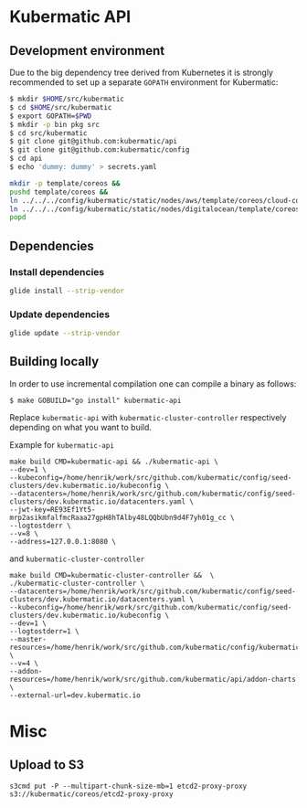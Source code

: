 # Kubermatic API

## Development environment

Due to the big dependency tree derived from Kubernetes it is strongly recommended to set up a separate `GOPATH` environment for Kubermatic:

```bash
$ mkdir $HOME/src/kubermatic
$ cd $HOME/src/kubermatic
$ export GOPATH=$PWD
$ mkdir -p bin pkg src
$ cd src/kubermatic
$ git clone git@github.com:kubermatic/api
$ git clone git@github.com:kubermatic/config
$ cd api
$ echo 'dummy: dummy' > secrets.yaml

mkdir -p template/coreos &&
pushd template/coreos &&
ln ../../../config/kubermatic/static/nodes/aws/template/coreos/cloud-config-node.yaml aws-cloud-config-node.yaml &&
ln ../../../config/kubermatic/static/nodes/digitalocean/template/coreos/cloud-config-node.yaml do-cloud-config-node.yaml &&
popd
```

## Dependencies

### Install dependencies

```bash
glide install --strip-vendor
```

### Update dependencies

```bash
glide update --strip-vendor
```

## Building locally

In order to use incremental compilation one can compile a binary as follows:
```
$ make GOBUILD="go install" kubermatic-api
```
Replace `kubermatic-api` with `kubermatic-cluster-controller` respectively depending on what you want to build.

Example for `kubermatic-api`

```
make build CMD=kubermatic-api && ./kubermatic-api \
--dev=1 \
--kubeconfig=/home/henrik/work/src/github.com/kubermatic/config/seed-clusters/dev.kubermatic.io/kubeconfig \
--datacenters=/home/henrik/work/src/github.com/kubermatic/config/seed-clusters/dev.kubermatic.io/datacenters.yaml \
--jwt-key=RE93Ef1Yt5-mrp2asikmfalfmcRaaa27gpH8hTAlby48LQQbUbn9d4F7yh01g_cc \
--logtostderr \
--v=8 \
--address=127.0.0.1:8080 \
```

and `kubermatic-cluster-controller`

```
make build CMD=kubermatic-cluster-controller &&  \
./kubermatic-cluster-controller \
--datacenters=/home/henrik/work/src/github.com/kubermatic/config/seed-clusters/dev.kubermatic.io/datacenters.yaml \
--kubeconfig=/home/henrik/work/src/github.com/kubermatic/config/seed-clusters/dev.kubermatic.io/kubeconfig \
--dev=1 \
--logtostderr=1 \
--master-resources=/home/henrik/work/src/github.com/kubermatic/config/kubermatic/static/master \
--v=4 \
--addon-resources=/home/henrik/work/src/github.com/kubermatic/api/addon-charts \
--external-url=dev.kubermatic.io
```


# Misc

## Upload to S3

```
s3cmd put -P --multipart-chunk-size-mb=1 etcd2-proxy-proxy s3://kubermatic/coreos/etcd2-proxy-proxy
```

